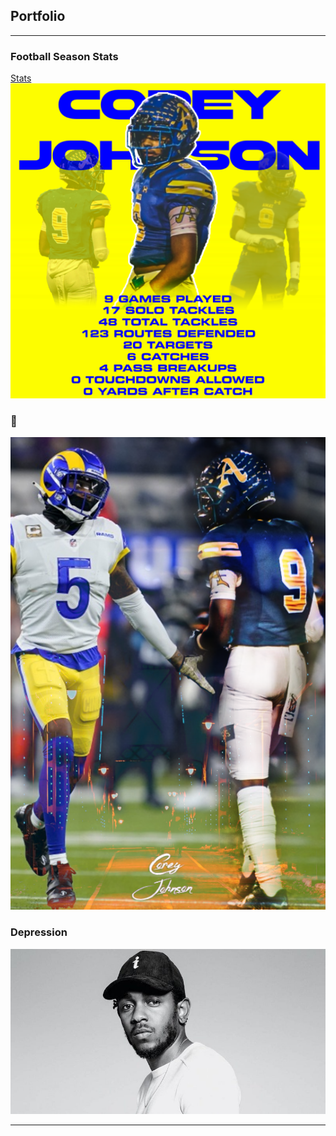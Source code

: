 ## Portfolio

---

### Football Season Stats 

[Stats](/sample_page)
<img src="images/season-stats.png?raw=true"/>

### 🗿

<img src="images/doublesomethingiforgotthename.png?raw=true"/>

### Depression

<img src="images/k-dot-cuh.jpeg?raw=true"/>

---
